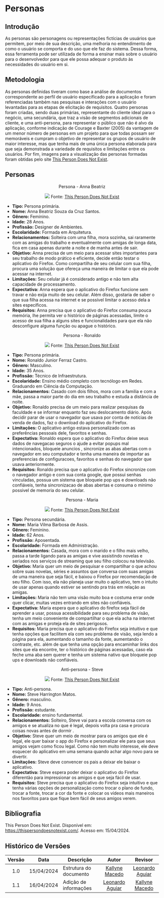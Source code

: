 # Personas

## Introdução

As personas são personagens ou representações fictícias de usuários que permitem, por meio de sua descrição, uma melhoria no entendimento de como o usuário se comporta e do uso que ele faz do sistema. Dessa forma, essa ferramenta pode ser utilizada de forma a ensinar mais sobre o usuário para o desenvolvedor para que ele possa adequar o produto às necessidades do usuário em si. 

## Metodologia

As personas definidas tiveram como base a análise de documentos correspondente ao perfil de usuário especificado para a aplicação e foram referenciadas também nas pesquisas e interações com o usuário levantadas para as etapas de elicitação de requisitos. Quatro personas foram criadas, sendo duas primárias, representante do cliente ideal para o negócio, uma secundária, que traz a visão de segmentos adicionais de cliente, e uma anti-persona, para representar o público que não é alvo da aplicação, conforme indicação de Courage e Baxter (2005) da vantagem de um menor número de personas em um projeto para que todas possam ser memoráveis e cumpram o objetivo de representar os grupos de usuário de maior interesse, mas que tenha mais de uma única persona elaborada para que seja demonstrada a variedade de requisitos e limitações entre os usuários. Por fim, imagens para a visualização das personas formadas foram obtidas pelo site [This Person Does Not Exist](https://thispersondoesnotexist.com/). 


## Personas

<center>
Persona - Anna Beatriz

![](../../images/annabeatriz.png)
Fonte: [This Person Does Not Exist](https://thispersondoesnotexist.com/)
</center>

* **Tipo:** Persona primária.<br>
* **Nome:** Anna Beatriz Souza da Cruz Santos.<br>
* **Gênero:** Feminino.<br>
* **Idade:** 28 Anos.<br>
* **Profissão:** Designer de Ambientes.<br>
* **Escolaridade:** Formada em Arquitetura. <br>
* **Relacionamentos:** Solteira com uma filha, mora sozinha, sai raramente com as amigas do trabalho e eventualmente com amigas de longa data, fica em casa apenas durante a noite e de manha antes de sair.<br>
* **Objetivo:** Anna precisa de um meio para acessar sites importantes para seu trabalho de modo prático e eficiente, decide então testar o aplicativo do Firefox. Como compartilha de seu celular com sua filha, procura uma solução que ofereça uma maneira de limitar o que ela pode acessar na internet. <br>
* **Limitações:** Seu celular já é considerado antigo e não tem alta capacidade de processamento. <br>
* **Expectativa:** Anna espera que o aplicativo do Firefox funcione sem travar e não exija muito de seu celular. Além disso, gostaria de saber o que sua filha acessa na internet e se possível limitar o acesso dela a sites específicos.<br>
* **Requisitos:** Anna precisa que o aplicativo do Firefox consuma pouca memória, lhe permita ver o histórico de páginas acessadas, limite o acesso de sua filha a alguns sites e funcionalidades para que ela não desconfigure alguma função ou apague o histórico. <br>


<center>
Persona - Ronaldo

![](../../images/ronaldo.png)
Fonte: [This Person Does Not Exist](https://thispersondoesnotexist.com/)
</center>

* **Tipo:** Persona primária.<br>
* **Nome:** Ronaldo Junior Ferraz Castro.<br>
* **Gênero:** Masculino.<br>
* **Idade:** 35 Anos.<br>
* **Profissão:** Técnico de Infraestrutura.<br>
* **Escolaridade:** Ensino médio completo com tecnólogo em Redes. Graduando em Ciência da Computação. <br>
* **Relacionamentos:** Casado com dois filhos, mora com a familia e com a mãe, passa a maior parte do dia em seu trabalho e estuda a distância de noite.<br>
* **Objetivo:** Ronaldo precisa de um meio para realizar pesquisas da faculdade e se informar enquanto faz seu deslocamento diário. Após decidir parar de usar o navegador que usava por conta de notícias de venda de dados, faz o download do aplicativo do Firefox. <br>
* **Limitações:** O aplicativo antigo estava personalizado com as preferências pessoais dele, favoritos e senhas. <br>
* **Expectativa:** Ronaldo espera que o aplicativo do Firefox deixe seus dados de navegacao seguros o ajude a evitar popups mal intencionados, bloqueie anuncios , sincronize as abas abertas com o navegador em seu computador e tenha uma maneira de importar as preferencias de configuracoes, favoritos e senhas do navegador que usava anteriormente.<br>
* **Requisitos:** Ronaldo precisa que o aplicativo do Firefox sincronize com o navegador antigo e com sua conta google, que possui senhas vinculadas, possua um sistema que bloqueie pop ups e downloads não confiáveis, tenha sincronizacao de abas abertas e consuma o minimo possivel de memoria do seu celular. <br>

<center>
Persona - Maria

![](../../images/maria.png)
Fonte: [This Person Does Not Exist](https://thispersondoesnotexist.com/)
</center>

* **Tipo:** Persona secundária.<br>
* **Nome:** Maria Vilma Barbosa de Assis.<br>
* **Gênero:** Feminino.<br>
* **Idade:** 62 Anos.<br>
* **Profissão:** Aposentada.<br>
* **Escolaridade:** Formada em Administração. <br>
* **Relacionamentos:** Casada, mora com o marido e o filho mais velho, passa a tarde ligando para as amigas e vive assistindo novelas e seriados nos serviços de streaming que seu filho colocou na televisão.<br>
* **Objetivo:** Maria quer um meio de pesquisar e compartilhar o que achou sobre suas novelas, séries e assuntos que conversa com suas amigas de uma maneira que seja fácil, e baixou o Firefox por recomendação de seu filho. Com isso, ela não planeja usar muito o aplicativo, tem o intuito de usar apenas quando estiver se sentindo pra trás em relação as amigas. <br>
* **Limitações:** Maria não tem uma visão muito boa e costuma errar onde quer clicar, muitas vezes entrando em sites não confiáveis. <br>
* **Expectativa:** Maria espera que o aplicativo do firefox seja fácil de aprender a usar, possua acessibilidade para seu problema de visão, tenha um meio conveniente de compartilhar o que ela acha na internet com as amigas e proteja ela de sites perigosos.<br>
* **Requisitos:** Maria precisa que o aplicativo do Firefox  seja intuitivo e que tenha opções que facilitem ela com seu problema de visão, seja lendo a página para ela, aumentando o tamanho da fonte, aumentando o contraste, etc. além de que tenha uma opção para encaminhar links dos sites que ela encontre, ter o histórico de páginas acessadas, caso ela feche uma aba sem querer e tenha um sistema nativo que bloqueie pop ups e downloads não confiáveis. <br>

<center>
Anti-persona - Steve

![](../../images/steve.png)
Fonte: [This Person Does Not Exist](https://thispersondoesnotexist.com/)
</center>

* **Tipo:** Anti-persona.<br>
* **Nome:** Steve Harrington Matos.<br>
* **Gênero:** masculino.<br>
* **Idade:** 9 Anos.<br>
* **Profissão:** estudante.<br>
* **Escolaridade:** ensino fundamental. <br>
* **Relacionamentos:** Solteiro, Steve vai para a escola conversa com os amigos e se atualiza no que é legal, depois volta pra casa e procura coisas novas antes de dormir .<br>
* **Objetivo:** Steve quer um meio de mostrar para os amigos que ele é legal, ele quer baixar o app do Firefox e personalizar ele para que seus amigos vejam como ficou legal. Como não tem muito interesse, ele deve esquecer do aplicativo em uma semana quando achar algo novo para se divertir. <br>
* **Limitações:** Steve deve convencer os pais a deixar ele baixar o aplicativo. <br>
* **Expectativa:** Steve espera poder deixar o aplicativo do Firefox diferentão para impressionar os amigos e que seja fácil de usar.<br>
* **Requisitos:** Steve precisa que o aplicativo do Firefox  seja intuitivo e que tenha várias opções de personalização como trocar o plano de fundo, trocar a fonte, trocar a cor da fonte e colocar os vídeos mais maneiros nos favoritos para que fique bem fácil de seus amigos verem. <br>

## Bibliografia

This Person Does Not Exist. Disponível em: https://thispersondoesnotexist.com/. Acesso em: 15/04/2024.


## Histórico de Versões 

| Versão | Data | Descrição | Autor | Revisor
|:------:|:----:|-----------|:-----:|:------:
| 1.0 | 15/04/2024 | Estrutura do documento | [Kallyne Macedo](https://github.com/kalipassos) | [Leonardo Aguiar](https://github.com/Leonardo0o0)
| 1.1 | 16/04/2024 | Adição de informações | [Leonardo Aguiar](https://github.com/Leonardo0o0) | [Kallyne Macedo](https://github.com/kalipassos)
